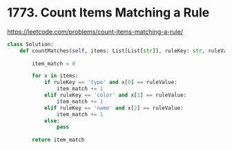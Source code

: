# 1773. Count Items Matching a Rule
https://leetcode.com/problems/count-items-matching-a-rule/

```python
class Solution:
    def countMatches(self, items: List[List[str]], ruleKey: str, ruleValue: str) -> int:
        
        item_match = 0

        for x in items:
            if ruleKey == 'type' and x[0] == ruleValue:
                item_match += 1 
            elif ruleKey == 'color' and x[1] == ruleValue:
                item_match += 1 
            elif ruleKey == 'name' and x[2] == ruleValue:
                item_match += 1 
            else:
                pass
        
        return item_match
```

